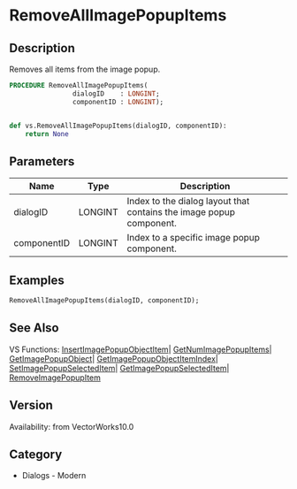 # RemoveAllImagePopupItems

## Description
Removes all items from the image popup.

```pascal
PROCEDURE RemoveAllImagePopupItems(
				dialogID    : LONGINT;
				componentID : LONGINT);
```

```python

def vs.RemoveAllImagePopupItems(dialogID, componentID):
    return None
```

## Parameters
|Name|Type|Description|
|---|---|---|
|dialogID|LONGINT|Index to the dialog layout that contains the image popup component.|
|componentID|LONGINT|Index to a specific image popup component.|

## Examples
```pascal
RemoveAllImagePopupItems(dialogID, componentID);
```

## See Also
VS Functions:
[InsertImagePopupObjectItem](InsertImagePopupObjectItem.md)| [GetNumImagePopupItems](GetNumImagePopupItems.md)| [GetImagePopupObject](GetImagePopupObject.md)| [GetImagePopupObjectItemIndex](GetImagePopupObjectItemIndex.md)| [SetImagePopupSelectedItem](SetImagePopupSelectedItem.md)| [GetImagePopupSelectedItem](GetImagePopupSelectedItem.md)| [RemoveImagePopupItem](RemoveImagePopupItem.md)

## Version
Availability: from VectorWorks10.0
## Category
* Dialogs - Modern


